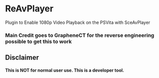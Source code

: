# ReAvPlayer
Plugin to Enable 1080p Video Playback on the PSVita with SceAvPlayer

### Main Credit goes to GrapheneCT for the reverse engineering possible to get this to work

## Disclaimer
#### This is NOT for normal user use. This is a developer tool.
